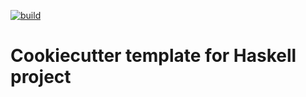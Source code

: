 [![build](https://github.com/wenkokke/cookiecutter-haskell/actions/workflows/build.yml/badge.svg)](https://github.com/wenkokke/cookiecutter-haskell/actions/workflows/build.yml)

# Cookiecutter template for Haskell project
